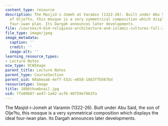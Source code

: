 ```yaml
---
content_type: resource
description: The Masjid-i-Jomeh at Varamin (1322-26). Built under Abu Said, the son
  of Olje?tu, this mosque is a very symmetrical composition which displays the ideal
  four-iwan plan. Its Dargah announces later developments.
file: /courses/4-614-religious-architecture-and-islamic-cultures-fall-2002/7fe89b87ae471a42acf648759e78b3fa_1086thumbnail.jpg
file_type: image/jpeg
image_metadata:
  caption: ''
  credit: ''
  image-alt: ''
learning_resource_types:
- Lecture Notes
ocw_type: OCWImage
parent_title: Lecture Notes
parent_type: CourseSection
parent_uid: 68abeaab-4eff-532c-e858-18d3ffb567bd
resourcetype: Image
title: 1086thumbnail.jpg
uid: 7fe89b87-ae47-1a42-acf6-48759e78b3fa
---
```

The Masjid-i-Jomeh at Varamin (1322-26). Built under Abu Said, the son of Olje?tu, this mosque is a very symmetrical composition which displays the ideal four-iwan plan. Its Dargah announces later developments.

